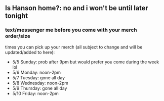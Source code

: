 ## Is Hanson home?: no and i won't be until later tonight

### text/messenger me before you come with your merch order/size

times you can pick up your merch (all subject to change and will be updated/added to here):
- 5/5 Sunday: prob after 9pm but would prefer you come during the week lol
- 5/6 Monday: noon-2pm
- 5/7 Tuesday: gone all day
- 5/8 Wednesday: noon-2pm
- 5/9 Thursday: gone all day
- 5/10 Friday: noon-2pm

